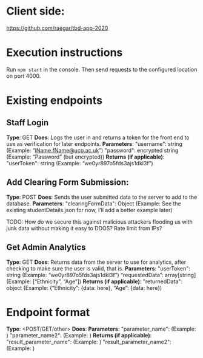 # Client side:
https://github.com/raegar/tbd-app-2020

# Execution instructions
Run `npm start` in the console. Then send requests to the configured location on port 4000.

# Existing endpoints

## Staff Login
**Type**: GET
**Does**: Logs the user in and returns a token for the front end to use as verification for later endpoints.
**Parameters**:
    "username": string (Example: “lName.fName@ucp.ac.uk”)
    "password": encrypted string (Example: “Password” (but encrypted))
**Returns (if applicable)**:
    "userToken": string (Example: “we0yr897o5fds3ajs1dkl3f”)

## Add Clearing Form Submission:
**Type**: POST
**Does**: Sends the user submitted data to the server to add to the database.
**Parameters**:
    "clearingFormData": Object (Example: See the existing studentDetails.json for now, I’ll add a better example later)

TODO: How do we secure this against malicious attackers flooding us with junk data without making it easy to DDOS? Rate limit from IPs?

## Get Admin Analytics
**Type**: GET
**Does**: Returns data from the server to use for analytics, after checking to make sure the user is valid, that is.
**Parameters**:
    "userToken": string (Example: “we0yr897o5fds3ajs1dkl3f”)
    “requestedData”: array[string] (Example: [“Ethnicity”, “Age”])
**Returns (if applicable)**:
    "returnedData": object (Example: {“Ethnicity”: {data: here}, “Age”: {data: here})

# Endpoint format
**Type**: <POST/GET/other>
**Does**: <describe what this endpoint does>
**Parameters**:
    "parameter_name": <data type> (Example: <example>)
    "parameter_name2": <data type> (Example: <example>)
**Returns (if applicable)**:
    "result_parameter_name": <data type> (Example: <example>)
    "result_parameter_name2": <data type> (Example: <example>)
